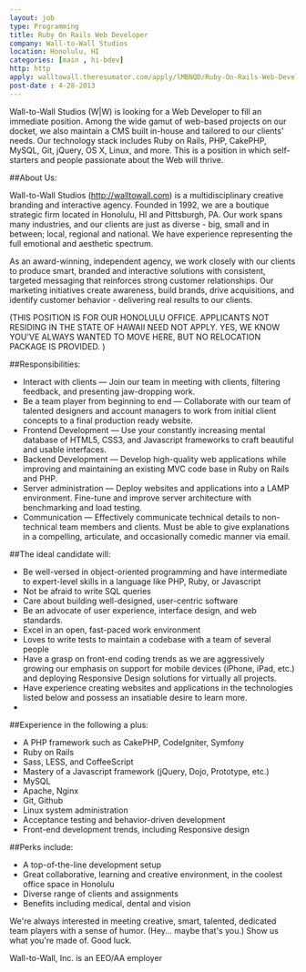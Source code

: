 ```yaml
---
layout: job
type: Programming
title: Ruby On Rails Web Developer
company: Wall-to-Wall Studios
location: Honolulu, HI
categories: [main , hi-bdev]
http: http
apply: walltowall.theresumator.com/apply/lMBNQD/Ruby-On-Rails-Web-Developer.html
post-date : 4-28-2013
---
```


Wall-to-Wall Studios (W|W) is looking for a Web Developer to fill an immediate position. Among the wide gamut of web-based projects on our docket, we also maintain a CMS built in-house and tailored to our clients' needs. Our technology stack includes Ruby on Rails, PHP, CakePHP, MySQL, Git, jQuery, OS X, Linux, and more. This is a position in which self-starters and people passionate about the Web will thrive.

##About Us:

Wall-to-Wall Studios (<http://walltowall.com>) is a multidisciplinary creative branding and interactive agency. Founded in 1992, we are a boutique strategic firm located in Honolulu, HI and Pittsburgh, PA. Our work spans many industries, and our clients are just as diverse - big, small and in between; local, regional and national. We have experience representing the full emotional and aesthetic spectrum.

As an award-winning, independent agency, we work closely with our clients to produce smart, branded and interactive solutions with consistent, targeted messaging that reinforces strong customer relationships. Our marketing initiatives create awareness, build brands, drive acquisitions, and identify customer behavior - delivering real results to our clients.

(THIS POSITION IS FOR OUR HONOLULU OFFICE. APPLICANTS NOT RESIDING IN THE STATE OF HAWAII NEED NOT APPLY. YES, WE KNOW YOU'VE ALWAYS WANTED TO MOVE HERE, BUT NO RELOCATION PACKAGE IS PROVIDED. )

##Responsibilities:

* Interact with clients — Join our team in meeting with clients, filtering feedback, and presenting jaw-dropping work.
* Be a team player from beginning to end — Collaborate with our team of talented designers and account managers to work from initial client concepts to a final production ready website.
* Frontend Development — Use your constantly increasing mental database of HTML5, CSS3, and Javascript frameworks to craft beautiful and usable interfaces.
* Backend Development — Develop high-quality web applications while improving and maintaining an existing MVC code base in Ruby on Rails and PHP.
* Server administration — Deploy websites and applications into a LAMP environment. Fine-tune and improve server architecture with benchmarking and load testing.
* Communication — Effectively communicate technical details to non-technical team members and clients. Must be able to give explanations in a compelling, articulate, and occasionally comedic manner via email.

##The ideal candidate will:

* Be well-versed in object-oriented programming and have intermediate to expert-level skills in a language like PHP, Ruby, or Javascript
* Not be afraid to write SQL queries
* Care about building well-designed, user-centric software
* Be an advocate of user experience, interface design, and web standards.
* Excel in an open, fast-paced work environment
* Loves to write tests to maintain a codebase with a team of several people
* Have a grasp on front-end coding trends as we are aggressively growing our emphasis on support for mobile devices (iPhone, iPad, etc.) and deploying Responsive Design solutions for virtually all projects.
* Have experience creating websites and applications in the technologies listed below and possess an insatiable desire to learn more.
*  
##Experience in the following a plus:

* A PHP framework such as CakePHP, CodeIgniter, Symfony
* Ruby on Rails
* Sass, LESS, and CoffeeScript
* Mastery of a Javascript framework (jQuery, Dojo, Prototype, etc.)
* MySQL
* Apache, Nginx
* Git, Github
* Linux system administration
* Acceptance testing and behavior-driven development
* Front-end development trends, including Responsive design

##Perks include:

* A top-of-the-line development setup
* Great collaborative, learning and creative environment, in the coolest office space in Honolulu
* Diverse range of clients and assignments
* Benefits including medical, dental and vision

We're always interested in meeting creative, smart, talented, dedicated team players with a sense of humor. (Hey... maybe that's you.) Show us what you're made of. Good luck.

Wall-to-Wall, Inc. is an EEO/AA employer